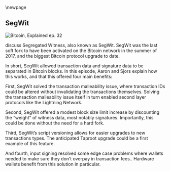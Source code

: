 \newpage
## SegWit

![Bitcoin, Explained ep. 32](qr/32.png)

discuss Segregated Witness, also known as SegWit. SegWit was the last soft fork to have been activated on the Bitcoin network in the summer of 2017, and the biggest Bitcoin protocol upgrade to date.

In short, SegWit allowed transaction data and signature data to be separated in Bitcoin blocks. In this episode, Aaron and Sjors explain how this works, and that this offered four main benefits:

First, SegWit solved the transaction malleability issue, where transaction IDs could be altered without invalidating the transactions themselves. Solving the transaction malleability issue itself in turn enabled second layer protocols like the Lightning Network.

Second, SegWit offered a modest block size limit increase by discounting the “weight” of witness data, most notably signatures. Importantly, this could be done without the need for a hard fork.

Third, SegWit’s script versioning allows for easier upgrades to new transactions types. The anticipated Taproot upgrade could be a first example of this feature.

And fourth, input signing resolved some edge case problems where wallets needed to make sure they don’t overpay in transaction fees.. Hardware wallets benefit from this solution in particular.

<!--

Transcript (computer generated):

Aaron:
Segwit that's right. Segregates. It's a witness, which was the previous software work. Well, was the last of work where we're working towards the taproot software. Now

Sjors:
That's the last software we know of. Exactly.

Aaron:
Yes, I guess. So it activated in 2017, it was developed in, it started being developed in 2015.

Sjors:
I think it was late 2015. Yeah. But the final idea came about to turn it into a software.

Aaron:
Probably. Would you say it's probably the biggest protocol upgrade Bitcoin has seen so far? Right?

Sjors:
Well, it's the biggest protocol upgrade we've seen since the days of completely reckless deployments of upgrades.

Aaron:
Right. Wouldn't you say it's almost the biggest change, for example.

Sjors:
Yeah, I think so. It's, it's bigger change then PTO is H but I don't know what was done in the very earliest Satoshi days, you know, when, when hundreds of op codes were turned off and all that stuff.

Aaron:
So where do we start? Do we start?

Sjors:
We could start with what the problem was.

Aaron:
Okay. What was the problem? Why do I need segue?

Sjors:
Yeah. Why do witnesses need to be segregated? Exactly. So the problem was transaction malleability, and just actually malleability means that if you, if I'm sending you some coins and you're sending them to a Lubin, who's not here, then that transaction that you're sending refers to the transaction that I just sent and the problem there, and that that's fine normally. But the problem is that somebody could take our transaction and manipulate it and I could take my transaction and manipulate it. And then your transaction would no longer refer to my transaction, but we've referred

Aaron:
To avoid. Yeah. And to be more specific, I think what the part of the turn section that's being manipulated is actually the signature. So every transaction is signs with a cryptographic signature and the signature. I don't understand the details, but I know that the signature can be tweaked somehow in a way that it looks different, but it's still valid.

Sjors:
And there were lots of ways to, to do that. So one of the ways that was fixed without segwayed is that you could I think just multiply the signature with minus one or something of just put an, a minus in front of it and it would still be valid. And so anybody could just put that mine is in front of it. So you, you would broadcast the transaction and it would go from one note to the other. Somebody else could see that transaction and they could say, well, I'm just going to flip this bit and send it onwards. And then we'll see which one wins. And this is just for simple signatures, but I think there were other, if you have more complicated scripts, there are also ways that somebody can mess with that script.

Aaron:
Yeah. So someone can mess with it in flight. Basically you send the transaction to the network and then it's forwarded from peer to peer. And until it reaches minor and it's included in a block, but every pair on the network, but can basically take the transaction, tweak it a little bit and forwarded or minor can do that. Yeah.

Sjors:
I guess even the person making it can do it. Sure. Yeah. Or the minor can do it. So you may ask yourself, why is this a problem? Right. Because I sent you some coins and you sent them to Ruben, okay. I ruined your transaction. So you just send it again. So that's, that's not a big deal.

Aaron:
It really ruined the transaction. You just tweaked it a bit, but it's still valid.

Sjors:
I ruined your transaction. So, so I send coins to you and using coins to Reuben, but that last transaction, no longer points to an existing transaction because if somebody mess with my transaction,

Aaron:
Yeah. It's the second transaction that's getting in trouble.

Sjors:
Yeah. And this is not a problem in the scenario we just described. Right. Cause you can just make a new one, except what about if you're not you, but what if I sent a transaction to a super secure volt in the Arctic, like thousands of meters underground. And then I went to the Arctic and I created a redeemed transaction back to my hot wallet, but I didn't broadcast it. I just, I just signed it. Why

Aaron:
Are you making such a complicated example with volts? And Arctics,

Sjors:
Isn't that complicated? I just, you know, I went to my vault. I created that transaction out of my vault. And then I basically buried the volt in like, like a hundred meters of rock. So it's very difficult for me to go back to the vault and make a new transaction. And then I brought gas, my original transaction and send some money to the vault and so many messes with it. Now I have to go back to Antarctica and does this COVID and it's very complicated. So that's, that's a terribly difficult example. Another example would be lightening.

Aaron:
Yeah. That's the more obvious one.

Sjors:
Yeah. So it would lightening what happens and we've, we've explained lightning in earlier episodes, but the idea is you sent money to people, send money to a shared address. And then the only way to get money out of that address is with transactions that you've both signed before you sent money into that address. So you don't want somebody messing with the transaction that goes into the address because then you can't spend from it anymore. Or you can, but you'd both have to sign it again. And so one party could kind of cheat the other party out of the coins.

Aaron:
Yeah. The point with lightening is that you're building unconfirmed transactions on each other. So if then if one of the underlying transactions is tweaked, then the transactions that follow up on that one aren't valid anymore. Yeah.

Sjors:
And people spent lots of time trying to find ways around that problem, you know, because people were thinking about lightening like solutions for quite a while, and it was just really hard to solve.

Aaron:
Yeah. So to be clear that the concrete attack in this, in this lightening example is that one of the parties would tweak the transaction. They shared between them send this tweaks transaction to the network. And then I guess the other party probably wouldn't even recognize that transaction. Or even if he did, he couldn't use his own transaction to get his funds back. Am I saying,

Sjors:
Yeah, all the transactions that get your funds back are no longer valid. So this could be a problem you know, in all the cheating scenarios. Yeah, exactly.

Aaron:
So there's also

Sjors:
Another well-known example, which was the Mt. Gox case. And that was, you know, a mistake on the part of Mt. Gox as well. If we assume that the story we've been told about how the heck happened is really true, but the story was he heck or you mean one of the many hacks,

Aaron:
The big one, but they claimed that the big one was due to transaction malleability. And the story was that they were basically doing their internal accounting based on transaction IDs. So a customer would withdraw funds, use malleability to change the withdrawal transaction a little bit, still get the money because it was our section is still valid, but then claim guys, I made a withdrawal, but I never received the money on Gox would take the transaction ID. Look, if it was in the blockchain so that there is no transaction ID like that in the blockchain, our customer must be right. And then we send the coins.

Sjors:
Any other things you have to do wrong for that, for that particular thing to happen. But, but anyway, let's, let's blame it on malleability.

Aaron:
I'm just giving an example of something that could go wrong because of measurability. If yeah. In this case you make other mistakes as well. So that was malleability. Yeah. So that's all we want to solve. Right.

Sjors:
I have been, you know, partial solutions to this already because it's a much bigger problem than just a signature, I think. But in either way, it turns out that it's seems like a whack-a-mole game. It's just really hard to solve. And the fundamental problem there seems to be that because you're, you're, you're pointing to something that includes the signature. It just gets too complicated. One thing segway does, is it no longer refers to the signature because it, it refers to, well, the, the signature is put somewhere else in a transaction in some sort of extra data, right?

Aaron:
To make this very clear in case some of our listeners aren't keeping up the thing is a transaction cost sense of all of the transaction data, plus the signature formally or usually, or still the case. And sometimes actions, the transaction data and the signature is hashed together. This case gives you a string of numbers and that's the transaction ID because the second chair can be tweaked. That means the hash meaning that transaction ID can also be tweaked. And you end up with basically the same transaction with a different transaction ID. And that causes all the problems we just discussed. So that's the problem we needed to solve. Somehow we need to make sure that a transaction would always result in the same transaction ID.

Sjors:
Yeah. So the solution there is to put the hash DEP sorry, put the signature in a separate place inside the transaction that as far as old notes are concerned, doesn't even exist. And you still refer back to other transactions by the original data. So the original basically be original part of the transaction that still creates the hash and the signature is this new data. And you do not use it to create a hash.

Aaron:
So the signature ID can't be tweaked any more because the signature isn't in there anymore.

Sjors:
Right. So you can still tweak a signature if you want it to. Although there's some limitations on that too, but if you tweak the signature, that's not part of the hash and, and this is nice, right? So that's one thing it does SegWit. And the other thing it does, is it just because this data goes into a place that old nodes don't care about? Well, suddenly you can bypass the one megabyte block size limit without a hard fork because old nodes will see a block with exactly one megabyte in it, but new notes we'll see more megabytes.

Aaron:
Yeah. Blox has a one megabyte limit. And that was, that used to be transaction data, plus all the signatures plus a little bit of metadata. And now it's basically mostly the signature data and not the signatures. And that's where the block size increase comes from. The signatures is sort of the increase.

Sjors:
Yep, exactly. And that's theoretically up to four megabyte, but in practice, it's more like two and a half, I guess, the total size that you get for blocks.

Aaron:
Yeah. Why is that there was some new calculation for how data is counted when it comes to the signature. Well,

Sjors:
Yeah, so I think what happens is you take the old data and you multiply it by three or something, and then you take the new data and you add it up. So the signature is kind of discounted in a way, and that's, that's kind of an arbitrary number, but at least it creates an incentive to use SegWit.

Aaron:
Right. And that's also why it's a bit more flexible now that the block size limit, if there are many transactions with many signatures, for example, multi-six resections, then the size of the blocks could be a little bit bigger because of how it's all calculated

Sjors:
With the usual old fashion transactions. There is not much going on in terms of signatures. You know, there just aren't that many signatures, but you could conceive of much more complicated transactions that have much longer signatures, like in a multisig situation. And those are nicely discounted in segue. Yeah.

Aaron:
Right. So how is it possible that with could be deployed as a soft fork?

Sjors:
Okay. Yeah. So this

Aaron:
Which means backwards compatible operate. So old notes still recognize the Secora chain as long as it has majority hash power, at least.

Sjors:
Yeah. And they do this because this new data that we've added is not like it's not communicated to all notes. So every transaction has a little piece of witness. That's not communicated to all nodes. And every block has a part that is, the witness does not communicate it to old notes. So, so basically new notes, first of

Aaron:
All, where is this part?

Sjors:
I think it's at the end of the block,

Aaron:
It's in the Coinbase transaction, right? It's

Sjors:
So it's, I think it's appended at the end of the block, but it's also referred to in the Coinbase transaction, because what you do want to do is you want to make sure that, you know, the block hash just refers to the things that are in the block, but it only refers to the things that are in a block as far as legacy notes are concerned. So, but you don't want to tell the legacy notes about the SegWit stuff. So what happens is there is a opportune statement in the Coinbase do a hash of all the witness stuff.

Aaron:
Yeah. The Coinbase in case listeners don't know this isn't just a company. It's also the transaction that pays the miner is rewards. So basically the first transaction in any block. Yeah.

Sjors:
And the transaction can just spend the money, however it wants, but it has to contain at least one output with opportunity. And that opportunity must refer to the witness blocks. So all nodes just see an opportunity statement and they don't care.

Aaron:
And return is a little bit of text.

Sjors:
Yeah. Opportunity basically means, okay, you're done verifying, ignore this, but it can be followed by text, which is then ignored except by new nodes, which will actually check this. Right? So this allows the notes to communicate blocks and transactions to new nodes and to old nodes. And they all agree on what's there. And the other thing, the other reason why this can be an up soft work and that's more important for the new nodes is, well, you're spending, where are you sending the coins to when you're using segwayed? So you're using a special address type now, and this address type or like on the blockchain, what you have is a script pup key. That is what an output says. So an output of a transaction tells you how to spend the new transaction. It puts a constraint on it. And so this script up key with SegWit starts with a zero or at least does now, but with taproot, it'll start with a one.

Sjors:
And then it's followed by the hash of a public key or the hash of a script and new nodes know what to do with this. They see this version zero, they know, okay, this is what, the way we know it. And they see a public key hash and they know, okay, whoever wants to spent this needs to actually provide the public key and a signature, but all nodes, what they see is okay, there is this condition, which is put zero on the stack and put this random garbage on the stack that I don't know what it is. And the end result is there's something on my stack and it's not zero and I did not fail. And so, okay, whatever, this is fine. You can spend this. So old notes think that anybody can spend that coin, but new nodes know exactly who can spend it and who can not spend it.

Aaron:
Yeah. It's actually called anyone can spend out. Yes. So in a hypothetical situation where there would only be all's nodes on the network, then it would also literally mean that the coins in these addresses could be spent by anyone.

Sjors:
Yeah. This is why the activation of taproot roads. Of course, you know, always exciting because yes, the main are signaled, but okay. What happens?

Aaron:
Yeah. We discussed that in the last episode, I think, or the one before that,

Sjors:
Well, in general, we've talked about, you know, what can go wrong with a software activation and this, this will be one of it. And so, well, it didn't go wrong. So that's good.

Aaron:
Yeah. So the reason that they didn't go wrong is because if there's a mix of all the new notes on the network, but most miners have forced the new rules that most miners will ensure that these coins in the, anyone can spend outputs from this perspective or notes, won't actually get spent, they'll consider blocks that spend these coins and valid. And as long as they're in the majority, they'll also create the longest chain. So now new nodes are happy because all the new rules are being followed and old nodes are happy because no rules are being broken from their perspective and they just follow the lungs. Jane. So everyone's still in consensus. Yeah.

Sjors:
And this rule, I just told you about this script, Bucky, that puts things on the stack. And as long as it's not zero, everybody's happy. It's kind of a hack. It's kind of just leveraging some ugly aspect of, of, you know, ancient ways to Bitcoin scripts work. But with SegWit, the first thing will be the number zero or the number one, et cetera. And this actually introduces a cleaner variant of the same principle, which is that as far as a SegWit note is concerned. If, if it starts with number zero is gonna enforce the rules. If it starts with the number one or higher, it'll consider it a, it doesn't matter. Anybody can spend this. And if we get taproot, then the new nodes will see version zero, though, they'll enforce the rules, still see version one, don't enforce the rules. But if they see version two or higher, they will just consider it valid. And that means that moving forward, you know, it's much easier to introduce soft forks like taproot without having to find another hack in the old scripting system that to exploit, right?

Aaron:
So segue, it was a little bit of a hack, but it was in that sense, a one-time hack because now we can use versioning. And every time we want to introduce a new rule for spending coins, it's going to be pretty clean and easy moving.

Sjors:
Yeah, exactly. And within taproot, I guess there's a little out of scope for this one, but within taboo, we have these multiple branches that can have their own condition and those scripts also have a versioning mechanism. So there's even more versioning that can be done. Right.

Aaron:
One more question. Sure. We mentioned that the signatures they're included in the end of the block, you mentioned, I think those are pended, but there's a reference in, in the Coinbase. So how are all these transactions included in one little transaction, what's called a Merkle tree miracle tree. And this sounds exciting. We talked about miracle

Sjors:
Trees in an earlier episode. I

Aaron:
Think we did

Sjors:
At length. We tried to explain him and it was possibly quite terrible, but we've done it and we're not going to do it again, but basically it's essentially just taking a hash, but the Merkle tree is a little bit more elegant than a hash because it allows you to like point to specific elements inside the tree where, you know, a hash will just say yes or no for everything that's in, it could be a whole megabyte is correct or not, but with a Merkle tree, you can say, okay, I can actually prove that this specific transaction exists inside that tree at that position without having to like reveal everything else in it. And that's kind of cool.

Aaron:
Yeah. And I think it's essentially sort of a mirror of the actual transactions right. Which are also included in the miracle tree in the block.

Sjors:
It's the same, it's the same idea. So it's not, it's not rocket science. So we have

Aaron:
One miracle tree, four transactions, the regular transaction data, and then sort of a mirroring Merkle tree for all the references to the signatures in the coordinates block. Right?

Sjors:
Yeah, exactly. And I think, you know, the, the general you could generalize that to something called extension blocks where you could add something else to transactions in the future and just refer to that in a Coinbase output. And so you could increase block size through software works to a degree, but you can't really go super far with that. Because as far as the old old nodes is concerned, there still has to be a valid transaction out there. And a valid transaction probably has to have at least an input, you know, and at least an output, even if the output says, do whatever you want with this, can't make it smaller than that. And there is still a one megabyte limit. As far as these nodes are concerned, you can't use extension blocks just to add data to transactions. You can add it to, you can use it to add data to transactions, but you can't use it to create an infinite number of transactions because those transactions have a minimum size, probably about 60 bytes.

Aaron:
We're going off the rails. That's fine.

Sjors:
All right. Bring us back to the reels. I think there were some other benefits of SegWit that we wanted to mention.

Aaron:
So we mentioned transaction meld mobility is solved, which was necessary for something like the lightning network so that, you know, that's why we have lighting network now because we had SegWit. The other benefits we mentioned is a block size limit increase.

Sjors:
Yeah. And I guess we had four years almost of low fees now they're high again. Yeah.

Aaron:
They're, they're stacking up now. Then we had the first meeting, so easier to make new upgrades where there were more benefits than that.

Sjors:
Yeah. There is, there is committing to the inputs. So this is fun for hardware wallets. If you're a hardware wallet and you want to sign something, we talked about that in one of the very first episodes where we explained that if you're a hardware wallet and you want to sign the transaction, you want to look at the output amounts. You can do that, but you want to make sure that the input amounts actually sort of add up to the same as the output amounts. So that money isn't just disappearing into fees. But the only way to do that is to actually have the input transactions and look at their output amounts. And so that meant that in the old days, you would have to send all the input transactions to the hardware wallet as well. And they would have to process them. And it's kind of a lot of work or it could be a lot of work if they're big transactions. Yeah.

Aaron:
So to be clear, this is always the case for any wallet. You always, you know, you, you have inputs, that's the coins you own. And then you have to outputs, that's the coins you're sending, including a change output to yourself usually. And then the difference between them, that's the fee and that's for the minor to keep. Yeah. So

Sjors:
It's not actually mentioned in the transaction. Yeah,

Aaron:
Exactly. There's no, there's no fee amount or anything like that in transaction. You just have to calculate it yourself. That's fine for a regular wallet because the regular wallet just knows how much all of the inputs are worth. And, you know, the outputs are obvious there in the transaction. And then the different, you know, it's easy to calculate Bart, a hardware wallet is basically just signing from private keys and it doesn't necessarily know how much all the inputs are worth. So now it's, am I saying this right? Yeah. It's sending money away, but it's actually not sure how much money it's sending and therefore a hardware wallet has the risk that it's sending 10 million coins as a fee without realizing that

Sjors:
Yeah, the main problem there is the fee could be arbitrary. And so if somebody colludes to the miner or just wants to take your coins hostage in some weird way, that's not good. So what SegWit does, is it commits to those inputs? So normally a transaction, you know, in the old days, the transaction would, the input would just be the ID of the transaction that we just talked about with all the malleability stuff and yeah, the, the index basically. So section has multiple outputs. So you'd say this has spending output zero of this and this transaction. And with SegWit, what's basically added to that is the amount, or actually not just the amount, the, I think, the entire transaction. So take the transaction and hash it. And that's what you're committing to now. And that, that includes the output amounts of that transaction. So now when you're signing it, you can check, it could still be entirely fake by the way. Do you know you could craft a fake transaction with fake inputs and any output amount you want, but then if the hardware wallet signs it and you put it on the blockchain, well, it's not going to be valid. So that's kind of a useless cheat.

Aaron:
Yeah. We talked about that in episode two, maybe.

Sjors:
No, I think in the first episode, episode one, yeah. With the actual tornado.

Aaron:
Right. Okay. So now we have four benefits of segway. It's one of them is Malibu LT, which was sort of the main one. I think that was the reason it was included. It was included in the elements side chain of luxury. And I think before even made it to Bitcoin. And I think that was the reason they had, it was solving measurability. So,

Sjors:
I mean, yeah, it enables things like lightning, so that's a pretty big

Aaron:
Exactly. So that's one. And then we have the block size increase, which is two. Then we have to first inning bits, which makes it easier to deploy future upgrades, which is free. And then for you mentioned, is there a hardware, wallet, fee issue is solved.

Sjors:
Yeah. Or at least we thought it was solved. We explained it the first episode that to some gotchas, but yeah, those are, I think the four main benefits. And I think there's some, some minor tweaks as well in there, but it was a pretty big change compared to that taproot is relatively soon.

Aaron:
Yeah. So I spent a lot of time on reddit.com/btc and all I read there is that sequitous the awful thing ever. How come shores, the awful list. Yes. It's horrible. Okay.

Sjors:
Well, sorry to hear that. I don't know. I mean, I've, I've heard more reasonable objections from non RPDC places saying, well, it would have been slightly simpler to do it as a hard fork, but the more I look at it, the less I'm convinced of that.

Aaron:
Yeah. I guess the argument there would be that, that the signature hash reference, the signature or hash tree is included in the Coinbase and there would have been a cleaner place to put it if,

Sjors:
Well, you wouldn't have had to call it anywhere. If you do a hard fork, you can just add the witness data to the blocks and in the main Merkle tree. So you don't need to do anything in the opportunity. Right. But the downside is you need to actually do a hard fork. And just to think through what's involved to do that is that's where all the complexity then goes and all the, the, you know, precedent risk. So I think it's good that, that this was done as a soft fork.

Aaron:
Yeah. I F I think I was, I was saying it in jest, but I think that is probably the only argument that, that, that I've heard, that even makes slight sense that that's also being exposed than English words.

Sjors:
It's been a while since [inaudible] stuff. I think that that's one of the more serious ones, but other than that, I think the main arguments were, you know, it was a block stream conspiracy and sure

Aaron:
That, yeah, of course

Sjors:
You have all that extra complexities or that big and core can get paid more and a whole bunch of,

Aaron:
Okay, are you a conspiracy? Denier? I, you sleep still shores. I make conspiracy. Yeah.

Sjors:
I'm sorry. I will keep sleeping. I think that's

Aaron:
It right? I think so. It's yours. All

Sjors:
Right, then. Thank you for listening to the fan. Weird. I'm sure as NATO, there you go.

-->
